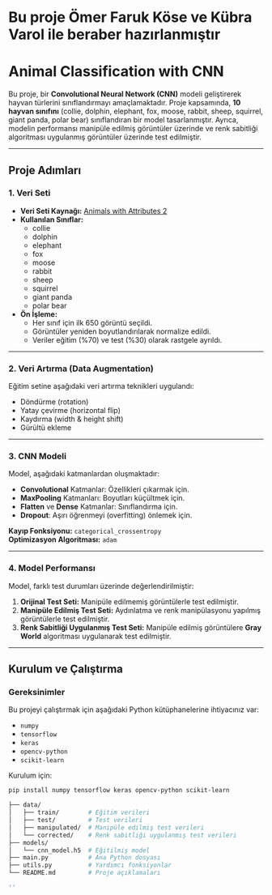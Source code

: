 # Bu proje  Ömer Faruk Köse ve Kübra Varol ile beraber hazırlanmıştır 

# Animal Classification with CNN

Bu proje, bir **Convolutional Neural Network (CNN)** modeli geliştirerek hayvan türlerini sınıflandırmayı amaçlamaktadır. Proje kapsamında, **10 hayvan sınıfını** (collie, dolphin, elephant, fox, moose, rabbit, sheep, squirrel, giant panda, polar bear) sınıflandıran bir model tasarlanmıştır. Ayrıca, modelin performansı manipüle edilmiş görüntüler üzerinde ve renk sabitliği algoritması uygulanmış görüntüler üzerinde test edilmiştir.

---

## Proje Adımları

### 1. Veri Seti
- **Veri Seti Kaynağı:** [Animals with Attributes 2](https://www.kaggle.com/datasets/rrebirrth/animals-with-attributes-2)
- **Kullanılan Sınıflar:**
  - collie
  - dolphin
  - elephant
  - fox
  - moose
  - rabbit
  - sheep
  - squirrel
  - giant panda
  - polar bear
- **Ön İşleme:**
  - Her sınıf için ilk 650 görüntü seçildi.
  - Görüntüler yeniden boyutlandırılarak normalize edildi.
  - Veriler eğitim (%70) ve test (%30) olarak rastgele ayrıldı.

---

### 2. Veri Artırma (Data Augmentation)
Eğitim setine aşağıdaki veri artırma teknikleri uygulandı:
- Döndürme (rotation)
- Yatay çevirme (horizontal flip)
- Kaydırma (width & height shift)
- Gürültü ekleme

---

### 3. CNN Modeli
Model, aşağıdaki katmanlardan oluşmaktadır:
- **Convolutional** Katmanlar: Özellikleri çıkarmak için.
- **MaxPooling** Katmanları: Boyutları küçültmek için.
- **Flatten** ve **Dense** Katmanlar: Sınıflandırma için.
- **Dropout**: Aşırı öğrenmeyi (overfitting) önlemek için.

**Kayıp Fonksiyonu:** `categorical_crossentropy`  
**Optimizasyon Algoritması:** `adam`  

---

### 4. Model Performansı
Model, farklı test durumları üzerinde değerlendirilmiştir:
1. **Orijinal Test Seti:** Manipüle edilmemiş görüntülerle test edilmiştir.
2. **Manipüle Edilmiş Test Seti:** Aydınlatma ve renk manipülasyonu yapılmış görüntülerle test edilmiştir.
3. **Renk Sabitliği Uygulanmış Test Seti:** Manipüle edilmiş görüntülere **Gray World** algoritması uygulanarak test edilmiştir.

---

## Kurulum ve Çalıştırma

### Gereksinimler
Bu projeyi çalıştırmak için aşağıdaki Python kütüphanelerine ihtiyacınız var:
- `numpy`
- `tensorflow`
- `keras`
- `opencv-python`
- `scikit-learn`


Kurulum için:

```bash
pip install numpy tensorflow keras opencv-python scikit-learn

├── data/
│   ├── train/        # Eğitim verileri
│   ├── test/         # Test verileri
│   ├── manipulated/  # Manipüle edilmiş test verileri
│   └── corrected/    # Renk sabitliği uygulanmış test verileri
├── models/
│   └── cnn_model.h5  # Eğitilmiş model
├── main.py           # Ana Python dosyası
├── utils.py          # Yardımcı fonksiyonlar
└── README.md         # Proje açıklamaları

''





